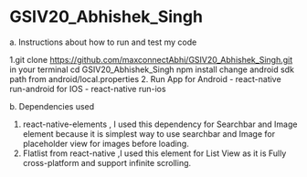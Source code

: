 # GSIV20_Abhishek_Singh
a. Instructions about how to run and test my code

1.git clone  https://github.com/maxconnectAbhi/GSIV20_Abhishek_Singh.git in your terminal
cd GSIV20_Abhishek_Singh
npm install
change android sdk path from android/local.properties
2. Run App
for Android - react-native run-android
for IOS - react-native run-ios

b. Dependencies used
1. react-native-elements , I used this dependency for Searchbar and Image element because it is simplest way to use searchbar and Image for placeholder view for images before loading.
2. Flatlist from react-native ,I used this element for List View as it is Fully cross-platform and support infinite scrolling.
